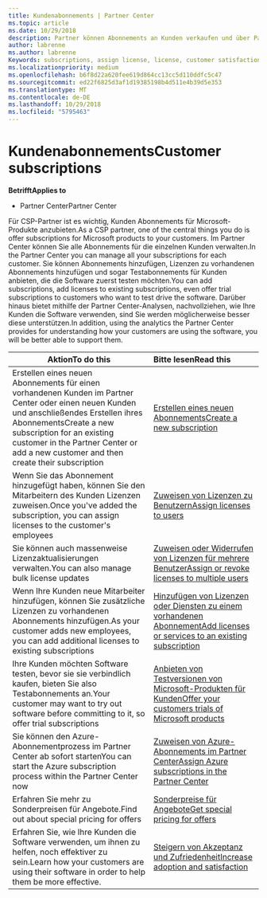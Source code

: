 ```yaml
---
title: Kundenabonnements | Partner Center
ms.topic: article
ms.date: 10/29/2018
description: Partner können Abonnements an Kunden verkaufen und über Partner Center verwalten.
author: labrenne
ms.author: labrenne
Keywords: subscriptions, assign license, license, customer satisfaction, Azure subscriptions
ms.localizationpriority: medium
ms.openlocfilehash: b6f8d22a620fee619d864cc13cc5d110ddfc5c47
ms.sourcegitcommit: ed22f6825d3af1d19385198b4d511e4b39d5e353
ms.translationtype: MT
ms.contentlocale: de-DE
ms.lasthandoff: 10/29/2018
ms.locfileid: "5795463"
---
```

# <a name="customer-subscriptions"></a><span data-ttu-id="b1d9b-103">Kundenabonnements</span><span class="sxs-lookup"><span data-stu-id="b1d9b-103">Customer subscriptions</span></span>

**<span data-ttu-id="b1d9b-104">Betrifft</span><span class="sxs-lookup"><span data-stu-id="b1d9b-104">Applies to</span></span>**

-  <span data-ttu-id="b1d9b-105">Partner Center</span><span class="sxs-lookup"><span data-stu-id="b1d9b-105">Partner Center</span></span>

<span data-ttu-id="b1d9b-106">Für CSP-Partner ist es wichtig, Kunden Abonnements für Microsoft-Produkte anzubieten.</span><span class="sxs-lookup"><span data-stu-id="b1d9b-106">As a CSP partner, one of the central things you do is offer subscriptions for Microsoft products to your customers.</span></span> <span data-ttu-id="b1d9b-107">Im Partner Center können Sie alle Abonnements für die einzelnen Kunden verwalten.</span><span class="sxs-lookup"><span data-stu-id="b1d9b-107">In the Partner Center you can manage all your subscriptions for each customer.</span></span> <span data-ttu-id="b1d9b-108">Sie können Abonnements hinzufügen, Lizenzen zu vorhandenen Abonnements hinzufügen und sogar Testabonnements für Kunden anbieten, die die Software zuerst testen möchten.</span><span class="sxs-lookup"><span data-stu-id="b1d9b-108">You can add subscriptions, add licenses to existing subscriptions, even offer trial subscriptions to customers who want to test drive the software.</span></span> <span data-ttu-id="b1d9b-109">Darüber hinaus bietet mithilfe der Partner Center-Analysen, nachvollziehen, wie Ihre Kunden die Software verwenden, sind Sie werden möglicherweise besser diese unterstützen.</span><span class="sxs-lookup"><span data-stu-id="b1d9b-109">In addition, using the analytics the Partner Center provides for understanding how your customers are using the software, you will be better able to support them.</span></span>

|**<span data-ttu-id="b1d9b-110">Aktion</span><span class="sxs-lookup"><span data-stu-id="b1d9b-110">To do this</span></span>**   |**<span data-ttu-id="b1d9b-111">Bitte lesen</span><span class="sxs-lookup"><span data-stu-id="b1d9b-111">Read this</span></span>**   |
|----------------------|:----------------------|
|<span data-ttu-id="b1d9b-112">Erstellen eines neuen Abonnements für einen vorhandenen Kunden im Partner Center oder einen neuen Kunden und anschließendes Erstellen ihres Abonnements</span><span class="sxs-lookup"><span data-stu-id="b1d9b-112">Create a new subscription for an existing customer in the Partner Center or add a new customer and then create their subscription</span></span>|[<span data-ttu-id="b1d9b-113">Erstellen eines neuen Abonnements</span><span class="sxs-lookup"><span data-stu-id="b1d9b-113">Create a new subscription</span></span>](create-a-new-subscription.md)|
|<span data-ttu-id="b1d9b-114">Wenn Sie das Abonnement hinzugefügt haben, können Sie den Mitarbeitern des Kunden Lizenzen zuweisen.</span><span class="sxs-lookup"><span data-stu-id="b1d9b-114">Once you've added the subscription, you can assign licenses to the customer's employees</span></span>  |[<span data-ttu-id="b1d9b-115">Zuweisen von Lizenzen zu Benutzern</span><span class="sxs-lookup"><span data-stu-id="b1d9b-115">Assign licenses to users</span></span>](assign-licenses-to-users.md)|
|<span data-ttu-id="b1d9b-116">Sie können auch massenweise Lizenzaktualisierungen verwalten.</span><span class="sxs-lookup"><span data-stu-id="b1d9b-116">You can also manage bulk license updates</span></span>   |[<span data-ttu-id="b1d9b-117">Zuweisen oder Widerrufen von Lizenzen für mehrere Benutzer</span><span class="sxs-lookup"><span data-stu-id="b1d9b-117">Assign or revoke licenses to multiple users</span></span>](bulk-license-provisioning-for-multiple-users.md)|
|<span data-ttu-id="b1d9b-118">Wenn Ihre Kunden neue Mitarbeiter hinzufügen, können Sie zusätzliche Lizenzen zu vorhandenen Abonnements hinzufügen.</span><span class="sxs-lookup"><span data-stu-id="b1d9b-118">As your customer adds new employees, you can add additional licenses to existing subscriptions</span></span>   |[<span data-ttu-id="b1d9b-119">Hinzufügen von Lizenzen oder Diensten zu einem vorhandenen Abonnement</span><span class="sxs-lookup"><span data-stu-id="b1d9b-119">Add licenses or services to an existing subscription</span></span>](add-licenses-or-services-to-an-existing-subscription.md)|
|<span data-ttu-id="b1d9b-120">Ihre Kunden möchten Software testen, bevor sie sie verbindlich kaufen, bieten Sie also Testabonnements an.</span><span class="sxs-lookup"><span data-stu-id="b1d9b-120">Your customer may want to try out software before committing to it, so offer trial subscriptions</span></span>    |[<span data-ttu-id="b1d9b-121">Anbieten von Testversionen von Microsoft-Produkten für Kunden</span><span class="sxs-lookup"><span data-stu-id="b1d9b-121">Offer your customers trials of Microsoft products</span></span>](offer-your-customers-trials-of-microsoft-products.md)|
|<span data-ttu-id="b1d9b-122">Sie können den Azure-Abonnementprozess im Partner Center ab sofort starten</span><span class="sxs-lookup"><span data-stu-id="b1d9b-122">You can start the Azure subscription process within the Partner Center now</span></span>   |[<span data-ttu-id="b1d9b-123">Zuweisen von Azure-Abonnements im Partner Center</span><span class="sxs-lookup"><span data-stu-id="b1d9b-123">Assign Azure subscriptions in the Partner Center</span></span>](assign-azure-subscriptions.md)|
|<span data-ttu-id="b1d9b-124">Erfahren Sie mehr zu Sonderpreisen für Angebote.</span><span class="sxs-lookup"><span data-stu-id="b1d9b-124">Find out about special pricing for offers</span></span>   |[<span data-ttu-id="b1d9b-125">Sonderpreise für Angebote</span><span class="sxs-lookup"><span data-stu-id="b1d9b-125">Get special pricing for offers</span></span>](get-special-pricing-for-offers.md)|
|<span data-ttu-id="b1d9b-126">Erfahren Sie, wie Ihre Kunden die Software verwenden, um ihnen zu helfen, noch effektiver zu sein.</span><span class="sxs-lookup"><span data-stu-id="b1d9b-126">Learn how your customers are using their software in order to help them be more effective.</span></span>   | [<span data-ttu-id="b1d9b-127">Steigern von Akzeptanz und Zufriedenheit</span><span class="sxs-lookup"><span data-stu-id="b1d9b-127">Increase adoption and satisfaction</span></span>](increasing-adoption-and-satisfaction.md)   | 

































 

 



